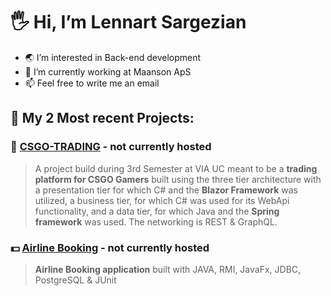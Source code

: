 # 🖐 Hi, I’m Lennart Sargezian
- 🌏 I’m interested in Back-end development
- 🚧 I’m currently working at Maanson ApS
- 📫 Feel free to write me an email

## 💼 My 2 Most recent Projects:

### 🔫 [CSGO-TRADING](https://github.com/Lennart1997/SEPCSTier1) - not currently hosted
>A project build during 3rd Semester at VIA UC meant to be a **trading platform for CSGO Gamers** built using the three tier architecture with a presentation tier for which C# and the **Blazor Framework** was utilized, a business tier, for which C# was used for its WebApi functionality, and a data tier, for which Java and the **Spring framework** was used. The networking is REST & GraphQL.

### 💵 [Airline Booking](https://github.com/Lennart1997/AirlineBooking) - not currently hosted
> **Airline Booking application** built with JAVA, RMI, JavaFx, JDBC, PostgreSQL & JUnit

